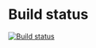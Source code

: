# Build status

[![Build status](https://ci.appveyor.com/api/projects/status/3iaaf00pwcd7c72q?svg=true)](https://ci.appveyor.com/project/nmovchanskaya/ahj-homeworks-testing)
